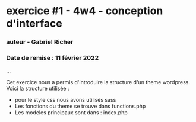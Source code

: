 # exercice #1 - 4w4 - conception d'interface
### auteur - Gabriel Richer
### Date de remise : 11 février 2022

...

Cet exercice nous a permis d'introduire la structure d'un theme
wordpress. Voici la structure utilisée :
- pour le style css nous avons utilisés sass
- Les fonctions du theme se trouve dans functions.php
- Les modeles principaux sont dans : index.php